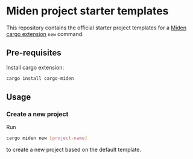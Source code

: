 # Miden project starter templates

This repository contains the official starter project templates for a [Miden cargo extension](https://github.com/0xMiden/compiler/cargo-ext) `new` command.  

## Pre-requisites

Install cargo extension:

```bash
cargo install cargo-miden
```

## Usage

### Create a new project

Run

```bash
cargo miden new [project-name]
```

to create a new project based on the default template.
